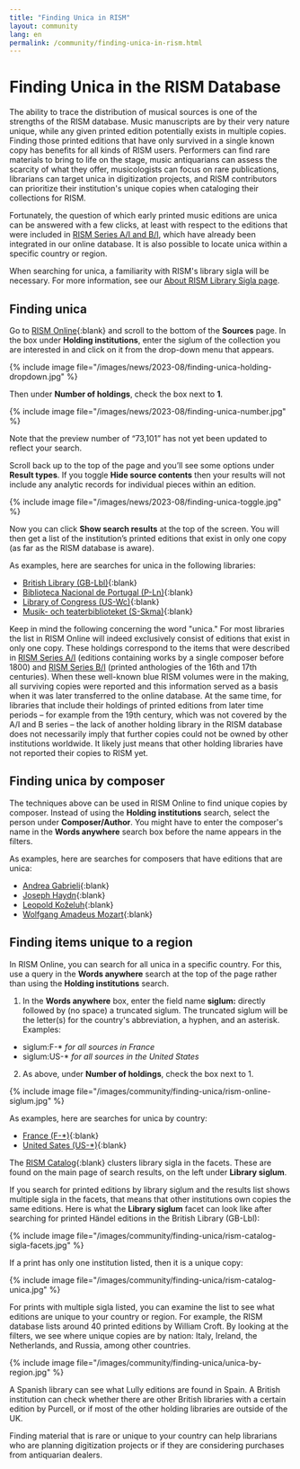 ```yaml
---
title: "Finding Unica in RISM"
layout: community
lang: en
permalink: /community/finding-unica-in-rism.html
---
```


# Finding Unica in the RISM Database   

The ability to trace the distribution of musical sources is one of the strengths of the RISM database. Music manuscripts are by their very nature unique, while any given printed edition potentially exists in multiple copies. Finding those printed editions that have only survived in a single known copy has benefits for all kinds of RISM users. Performers can find rare materials to bring to life on the stage, music antiquarians can assess the scarcity of what they offer, musicologists can focus on rare publications, librarians can target unica in digitization projects, and RISM contributors can prioritize their institution's unique copies when cataloging their collections for RISM.  

Fortunately, the question of which early printed music editions are unica can be answered with a few clicks, at least with respect to the editions that were included in [RISM Series A/I and B/I](/publications.html#series-a-inventories-of-musical-sources), which have already been integrated in our online database. It is also possible to locate unica within a specific country or region.  

When searching for unica, a familiarity with RISM's library sigla will be necessary. For more information, see our [About RISM Library Sigla page](/community/sigla/about.html).   

## Finding unica
Go to [RISM Online](https://rism.online/?mode=sources){:blank} and scroll to the bottom of the **Sources** page. In the box under **Holding institutions**, enter the siglum of the collection you are interested in and click on it from the drop-down menu that appears.  

{% include image file="/images/news/2023-08/finding-unica-holding-dropdown.jpg" %}  

Then under **Number of holdings**, check the box next to **1**.  

{% include image file="/images/news/2023-08/finding-unica-number.jpg" %}  

Note that the preview number of “73,101” has not yet been updated to reflect your search.  

Scroll back up to the top of the page and you’ll see some options under **Result types**. If you toggle **Hide source contents** then your results will not include any analytic records for individual pieces within an edition.  

{% include image file="/images/news/2023-08/finding-unica-toggle.jpg" %}  

Now you can click **Show search results** at the top of the screen. You will then get a list of the institution’s printed editions that exist in only one copy (as far as the RISM database is aware).  

As examples, here are searches for unica in the following libraries:

- [British Library (GB-Lbl)](https://rism.online/search?mode=sources&fq=hide-source-contents%3Atrue&fq=num-holdings%3A1&fq=sigla%3AGB-Lbl&fb=sigla%3Aintersection&page=1&rows=20){:blank}  
- [Biblioteca Nacional de Portugal (P-Ln)](https://rism.online/search?mode=sources&fq=hide-source-contents%3Atrue&fq=num-holdings%3A1&fq=sigla%3AP-Ln&fb=sigla%3Aintersection&page=1&rows=20){:blank}  
- [Library of Congress (US-Wc)](https://rism.online/search?mode=sources&fq=hide-source-contents%3Atrue&fq=num-holdings%3A1&fq=sigla%3AUS-Wc&fb=sigla%3Aintersection&page=1&rows=20){:blank}  
- [Musik- och teaterbiblioteket (S-Skma)](https://rism.online/search?mode=sources&fq=hide-source-contents%3Atrue&fq=num-holdings%3A1&fq=sigla%3AS-Skma&fb=sigla%3Aintersection&page=1&rows=20){:blank}  

Keep in mind the following concerning the word "unica." For most libraries the list in RISM Online will indeed exclusively consist of editions that exist in only one copy. These holdings correspond to the items that were described in [RISM Series A/I](/publications.html#ai-einzeldrucke-vor-1800-individual-prints-before-1800) (editions containing works by a single composer before 1800) and [RISM Series B/I](/publications.html#bi-and-bii-printed-collections-of-the-16th-18th-centuries) (printed anthologies of the 16th and 17th centuries). When these well-known blue RISM volumes were in the making, all surviving copies were reported and this information served as a basis when it was later transferred to the online database. At the same time, for libraries that include their holdings of printed editions from later time periods – for example from the 19th century, which was not covered by the A/I and B series – the lack of another holding library in the RISM database does not necessarily imply that further copies could not be owned by other institutions worldwide. It likely just means that other holding libraries have not reported their copies to RISM yet.  

## Finding unica by composer  

The techniques above can be used in RISM Online to find unique copies by composer. Instead of using the **Holding institutions** search, select the person under **Composer/Author**. You might have to enter the composer's name in the **Words anywhere** search box before the name appears in the filters.  

As examples, here are searches for composers that have editions that are unica:  
- [Andrea Gabrieli](https://rism.online/search?q=gabrieli&mode=sources&fq=composer%3AGabrieli%2C%20Andrea%20(1532c-1585)&fq=hide-source-contents%3Atrue&fq=num-holdings%3A1&fq=source-type%3Aprinted&page=1&rows=20){:blank}  
- [Joseph Haydn](https://rism.online/search?q=haydn%20&mode=sources&fq=composer%3AHaydn%2C%20Joseph%20(1732-1809)&fq=hide-source-contents%3Atrue&fq=num-holdings%3A1&fq=source-type%3Aprinted&page=1&rows=20){:blank}  
- [Leopold Koželuh](https://rism.online/search?q=kozeluch&mode=sources&fq=composer%3AKo%C5%BEeluh%2C%20Leopold%20(1747-1818)&fq=hide-source-contents%3Atrue&fq=num-holdings%3A1&page=1&rows=20){:blank}  
- [Wolfgang Amadeus Mozart](https://rism.online/search?q=mozart&mode=sources&fq=composer%3AMozart%2C%20Wolfgang%20Amadeus%20(1756-1791)&fq=hide-source-contents%3Atrue&fq=num-holdings%3A1&fq=source-type%3Aprinted&page=1&rows=20){:blank}

## Finding items unique to a region  

In RISM Online, you can search for all unica in a specific country. For this, use a query in the **Words anywhere** search at the top of the page rather than using the **Holding institutions** search.

1. In the **Words anywhere** box, enter the field name **siglum:** directly followed by (no space) a truncated siglum. The truncated siglum will be the letter(s) for the country's abbreviation, a hyphen, and an asterisk.   Examples:
 - siglum:F-* _for all sources in France_
 - siglum:US-* _for all sources in the United States_
2. As above, under **Number of holdings**, check the box next to 1.

{% include image file="/images/community/finding-unica/rism-online-siglum.jpg" %}  

As examples, here are searches for unica by country:
- [France (F-*)](https://rism.online/search?q=siglum%3AF-*&mode=sources&fq=hide-source-contents%3Atrue&fq=num-holdings%3A1&page=1&rows=20){:blank}  
- [United Sates (US-*)](https://rism.online/search?q=siglum%3AUS-*&mode=sources&fq=hide-source-contents%3Atrue&fq=num-holdings%3A1&page=1&rows=20){:blank}   

The [RISM Catalog](https://opac.rism.info/main-menu-/kachelmenu){:blank} clusters library sigla in the facets. These are found on the main page of search results, on the left under **Library siglum**.  

If you search for printed editions by library siglum and the results list shows multiple sigla in the facets, that means that other institutions own copies the same editions. Here is what the **Library siglum** facet can look like after searching for printed Händel editions in the British Library (GB-Lbl):  

{% include image file="/images/community/finding-unica/rism-catalog-sigla-facets.jpg" %}   

If a print has only one institution listed, then it is a unique copy:

{% include image file="/images/community/finding-unica/rism-catalog-unica.jpg" %}  

For prints with multiple sigla listed, you can examine the list to see what editions are unique to your country or region. For example, the RISM database lists around 40 printed editions by William Croft. By looking at the filters, we see where unique copies are by nation: Italy, Ireland, the Netherlands, and Russia, among other countries.  

{% include image file="/images/community/finding-unica/unica-by-region.jpg" %}    

A Spanish library can see what Lully editions are found in Spain. A British institution can check whether there are other British libraries with a certain edition by Purcell, or if most of the other holding libraries are outside of the UK.  

Finding material that is rare or unique to your country can help librarians who are planning digitization projects or if they are considering purchases from antiquarian dealers.
